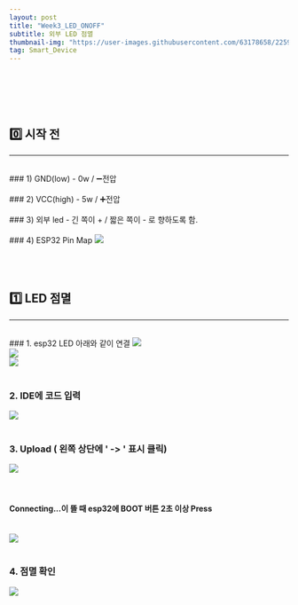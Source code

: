 ```yaml
---
layout: post
title: "Week3_LED_ONOFF"
subtitle: 외부 LED 점멸
thumbnail-img: "https://user-images.githubusercontent.com/63178658/225908117-d6379ebb-da3f-4627-ab70-5546b5e8df26.jpg"
tag: Smart_Device
---
```


<br><br>
<br><br>


## 0️⃣ 시작 전
<hr/>
<br>
### 1) GND(low) -  0w / ➖전압<br><br>
### 2) VCC(high) - 5w / ➕전압<br><br>
### 3) 외부 led - 긴 쪽이 + / 짧은 쪽이 - 로 향하도록 함.<br><br>
### 4) ESP32 Pin Map
<img src = "https://scontent-ssn1-1.xx.fbcdn.net/v/t1.6435-9/160009839_3936223663109185_7553417845031703161_n.jpg?_nc_cat=109&ccb=1-7&_nc_sid=dbeb18&_nc_ohc=bD6pCePWA8gAX9IWWZM&_nc_ht=scontent-ssn1-1.xx&oh=00_AfAygZ-vwJZGgc6M6-c2Ufz_adIZNNZigIFle0IbyBWqDg&oe=6444A232"/>
<br><br>
<br><br>


## 1️⃣ LED 점멸
<hr/>
<br>
### 1. esp32 LED 아래와 같이 연결
<img src = "https://user-images.githubusercontent.com/63178658/225839001-2ee7c373-f2dd-4877-ad98-9dfdb926ca34.jpg"/>
<br>
<img src = "https://user-images.githubusercontent.com/63178658/225839010-856dc734-318a-4a84-93fc-df248d9fde17.jpg"/>
<br>
<img src = "https://user-images.githubusercontent.com/63178658/226223372-1b710975-3123-4ed9-855c-54c9cd44000f.png"/>
<br><br>


### 2. IDE에 코드 입력
<img src = "https://user-images.githubusercontent.com/63178658/225835691-25683ca3-7a2a-427f-a02a-55404845b31d.png"/>
<br><br>


### 3. Upload ( 왼쪽 상단에 ' -> ' 표시 클릭)
<img src = "https://user-images.githubusercontent.com/63178658/225835695-99b828ae-eabe-4347-aa7d-50cb6a8e3e26.png"/><br>
<br><br>
#### Connecting...이 뜰 때 esp32에 BOOT 버튼 2초 이상 Press
<br>
<img src="https://user-images.githubusercontent.com/63178658/223057014-c7f12fef-6238-4f56-9618-30a3d3888535.png"/>
<br><br>


### 4. 점멸 확인
<img src = "https://user-images.githubusercontent.com/63178658/225839106-4f4ec7e5-2892-4f31-a4cb-a120164033fb.gif"/>
<br>
<br><br><br>
